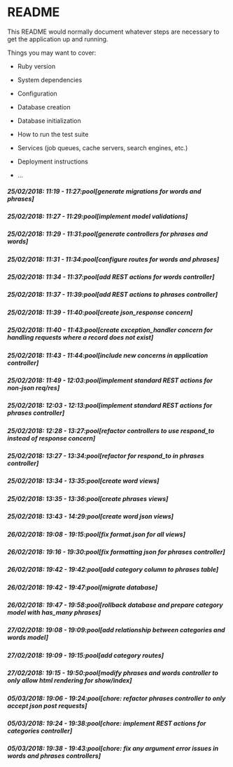 # README

This README would normally document whatever steps are necessary to get the
application up and running.

Things you may want to cover:

* Ruby version

* System dependencies

* Configuration

* Database creation

* Database initialization

* How to run the test suite

* Services (job queues, cache servers, search engines, etc.)

* Deployment instructions

* ...

##### 25/02/2018: 11:19 - 11:27:pool[generate migrations for words and phrases]

##### 25/02/2018: 11:27 - 11:29:pool[implement model validations]

##### 25/02/2018: 11:29 - 11:31:pool[generate controllers for phrases and words]

##### 25/02/2018: 11:31 - 11:34:pool[configure routes for words and phrases]

##### 25/02/2018: 11:34 - 11:37:pool[add REST actions for words controller]

##### 25/02/2018: 11:37 - 11:39:pool[add REST actions to phrases controller]

##### 25/02/2018: 11:39 - 11:40:pool[create json_response concern]

##### 25/02/2018: 11:40 - 11:43:pool[create exception_handler concern for handling requests where a record does not exist]

##### 25/02/2018: 11:43 - 11:44:pool[include new concerns in application controller]

##### 25/02/2018: 11:49 - 12:03:pool[implement standard REST actions for non-json req/res]

##### 25/02/2018: 12:03 - 12:13:pool[implement standard REST actions for phrases controller]

##### 25/02/2018: 12:28 - 13:27:pool[refactor controllers to use respond_to instead of response concern]

##### 25/02/2018: 13:27 - 13:34:pool[refactor for respond_to in phrases controller]

##### 25/02/2018: 13:34 - 13:35:pool[create word views]

##### 25/02/2018: 13:35 - 13:36:pool[create phrases views]

##### 25/02/2018: 13:43 - 14:29:pool[create word json views]

##### 26/02/2018: 19:08 - 19:15:pool[fix format.json for all views]

##### 26/02/2018: 19:16 - 19:30:pool[fix formatting json for phrases controller]

##### 26/02/2018: 19:42 - 19:42:pool[add category column to phrases table]

##### 26/02/2018: 19:42 - 19:47:pool[migrate database]

##### 26/02/2018: 19:47 - 19:58:pool[rollback database and prepare category model with has_many phrases]

##### 27/02/2018: 19:08 - 19:09:pool[add relationship between categories and words model]

##### 27/02/2018: 19:09 - 19:15:pool[add category routes]

##### 27/02/2018: 19:15 - 19:50:pool[modify phrases and words controller to only allow html rendering for show/index]

##### 05/03/2018: 19:06 - 19:24:pool[chore: refactor phrases controller to only accept json post requests]

##### 05/03/2018: 19:24 - 19:38:pool[chore: implement REST actions for categories controller]

##### 05/03/2018: 19:38 - 19:43:pool[chore: fix any argument error issues in words and phrases controllers]
